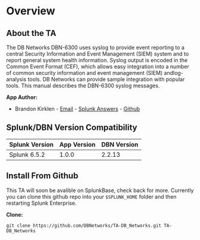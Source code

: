 # Overview

## About the TA

The DB Networks DBN-6300 uses syslog to provide event reporting to a central Security Information and Event Management (SIEM) system and to report general system health information. Syslog output is encoded in the Common Event Format (CEF), which allows easy integration into a number of common security information and event management (SIEM) andlog-analysis tools. DB Networks can provide sample integration with popular tools. This manual describes the DBN-6300 syslog messages.


**App Author:**
- Brandon Kirklen - [Email](mailto:brandon.kirklen@dbnetworks.com) - [Splunk Answers](https://answers.splunk.com/users/474440/brandonkirklen.html) - [Github](https://github.com/BrandonKirklen)

## Splunk/DBN Version Compatibility

| Splunk Version | App Version | DBN Version |
| -------------- | ----------- | ----------- |
| Splunk 6.5.2   | 1.0.0       | 2.2.13      |


## Install From Github

This TA will soon be avalible on SplunkBase, check back for more. Currently you can clone this github repo into your `$SPLUNK_HOME` folder and then restarting Splunk Enterprise.

**Clone:**

```
git clone https://github.com/DBNetworks/TA-DB_Networks.git TA-DB_Networks
```
